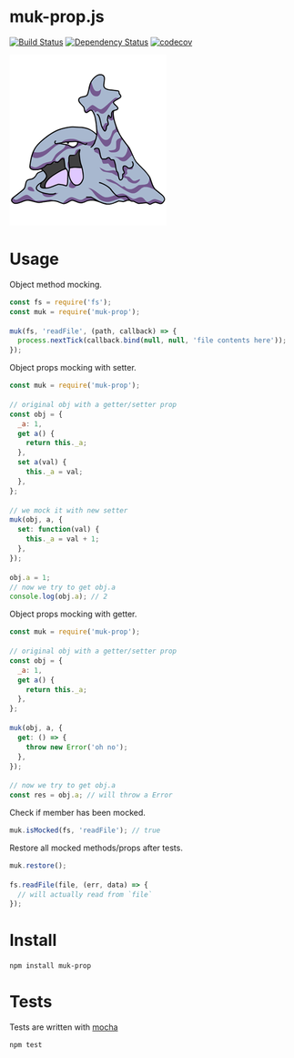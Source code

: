 # muk-prop.js

[![Build Status](https://secure.travis-ci.org/fent/muk-prop.js.svg)](http://travis-ci.org/fent/muk-prop.js)
[![Dependency Status](https://david-dm.org/fent/muk-prop.js.svg)](https://david-dm.org/fent/muk-prop.js)
[![codecov](https://codecov.io/gh/fent/muk-prop.js/branch/master/graph/badge.svg)](https://codecov.io/gh/fent/muk-prop.js)

![muk](muk.gif)

# Usage

Object method mocking.

```js
const fs = require('fs');
const muk = require('muk-prop');

muk(fs, 'readFile', (path, callback) => {
  process.nextTick(callback.bind(null, null, 'file contents here'));
});
```

Object props mocking with setter.

```js
const muk = require('muk-prop');

// original obj with a getter/setter prop
const obj = {
  _a: 1,
  get a() {
    return this._a;
  },
  set a(val) {
    this._a = val;
  },
};

// we mock it with new setter
muk(obj, a, {
  set: function(val) {
    this._a = val + 1;
  },
});

obj.a = 1;
// now we try to get obj.a
console.log(obj.a); // 2
```

Object props mocking with getter.

```js
const muk = require('muk-prop');

// original obj with a getter/setter prop
const obj = {
  _a: 1,
  get a() {
    return this._a;
  },
};

muk(obj, a, {
  get: () => {
    throw new Error('oh no');
  },
});

// now we try to get obj.a
const res = obj.a; // will throw a Error
```

Check if member has been mocked.

```js
muk.isMocked(fs, 'readFile'); // true
```

Restore all mocked methods/props after tests.

```js
muk.restore();

fs.readFile(file, (err, data) => {
  // will actually read from `file`
});
```


# Install

    npm install muk-prop


# Tests
Tests are written with [mocha](https://mochajs.org)

```bash
npm test
```
